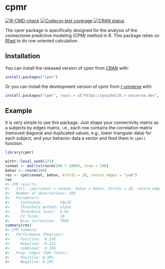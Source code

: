 
<!-- README.md is generated from README.Rmd. Please edit that file -->

# cpmr

<!-- badges: start -->

[![R-CMD-check](https://github.com/psychelzh/cpmr/actions/workflows/R-CMD-check.yaml/badge.svg)](https://github.com/psychelzh/cpmr/actions/workflows/R-CMD-check.yaml)
[![Codecov test
coverage](https://codecov.io/gh/psychelzh/cpmr/graph/badge.svg)](https://app.codecov.io/gh/psychelzh/cpmr)
[![CRAN
status](https://www.r-pkg.org/badges/version/cpmr)](https://CRAN.R-project.org/package=cpmr)
<!-- badges: end -->

The cpmr package is specifically designed for the analysis of the
connectome predictive modeling (CPM) method in R. This package relies on
[Rfast](https://CRAN.R-project.org/package=Rfast) to do row oriented
calculation.

## Installation

You can install the released version of cpmr from
[CRAN](https://CRAN.R-project.org) with:

``` r
install.packages("cpmr")
```

Or you can install the development version of cpmr from
[r-universe](https://psychelzh.r-universe.dev) with:

``` r
install.packages("cpmr", repos = c("https://psychelzh.r-universe.dev", getOption("repos")))
```

## Example

It is very simple to use this package. Just shape your connectivity
matrix as a subjects by edges matrix, i.e., each row contains the
correlation matrix (removed diagonal and duplicated values, e.g., lower
triangular data) for each subject, and your behavior data a vector and
feed them in `cpm()` function.

``` r
library(cpmr)

withr::local_seed(123)
conmat <- matrix(rnorm(100 * 1000), nrow = 100)
behav <- rnorm(100)
res <- cpm(conmat, behav, kfolds = 10, return_edges = "sum")
res
#> CPM results:
#>   Call: cpm(conmat = conmat, behav = behav, kfolds = 10, return_edges = "sum")
#>   Number of observations: 100
#>   Parameters:
#>     Confounds:        FALSE
#>     Threshold method: alpha
#>     Threshold level:  0.01
#>     CV folds:         10
#>     Bias correction:  TRUE
summary(res)
#> CPM summary:
#>   Performance (Pearson):
#>     Positive: -0.238
#>     Negative: -0.232
#>     Combined: -0.294
#>   Prop. edges (50% folds):
#>     Positive: 0.30%
#>     Negative: 0.10%
```
